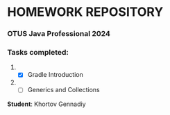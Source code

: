 # HOMEWORK REPOSITORY
### OTUS Java Professional 2024

### Tasks completed:

1.
   - [x] Gradle Introduction
2.
   - [ ] Generics and Collections
    
**Student**: Khortov Gennadiy